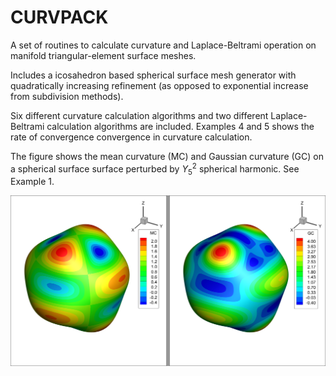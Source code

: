 # CURVPACK

A set of routines to calculate curvature and Laplace-Beltrami operation on manifold triangular-element surface meshes. 

Includes a icosahedron based spherical surface mesh generator with quadratically increasing refinement (as opposed to exponential increase from subdivision methods). 

Six different curvature calculation algorithms and two different Laplace-Beltrami calculation algorithms are included. Examples 4 and 5 shows the rate of convergence convergence in curvature calculation. 

The figure shows the mean curvature (MC) and Gaussian curvature (GC) on a spherical surface surface perturbed by $ Y^{2}_{5}$ spherical harmonic. See Example 1.

![fig1](fig1.png)